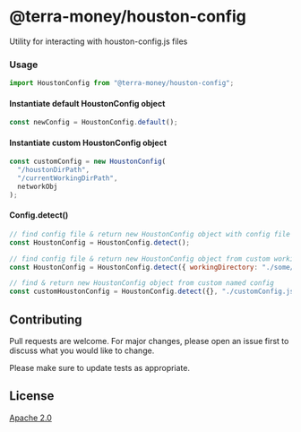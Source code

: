 # @terra-money/houston-config

Utility for interacting with houston-config.js files

### Usage

```javascript
import HoustonConfig from "@terra-money/houston-config";
```

#### Instantiate default HoustonConfig object

```javascript
const newConfig = HoustonConfig.default();
```

#### Instantiate custom HoustonConfig object

```javascript
const customConfig = new HoustonConfig(
  "/houstonDirPath",
  "/currentWorkingDirPath",
  networkObj
);
```

#### Config.detect()

```javascript
// find config file & return new HoustonConfig object with config file settings (cwd)
const HoustonConfig = HoustonConfig.detect();

// find config file & return new HoustonConfig object from custom working dir
const HoustonConfig = HoustonConfig.detect({ workingDirectory: "./some/Path" });

// find & return new HoustonConfig object from custom named config
const customHoustonConfig = HoustonConfig.detect({}, "./customConfig.js");
```

## Contributing

Pull requests are welcome. For major changes, please open an issue first to discuss what you would like to change.

Please make sure to update tests as appropriate.

## License

[Apache 2.0](https://choosealicense.com/licenses/apache-2.0/)